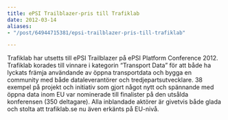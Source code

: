 ```yaml
---
title: ePSI Trailblazer-pris till Trafiklab
date: 2012-03-14
aliases:
- "/post/64944715381/epsi-trailblazer-pris-till-trafiklab"

---
```

Trafiklab har utsetts till ePSI Trailblazer på  ePSI Platform Conference 2012. Trafiklab korades till vinnare i kategorin “Transport Data” för att både ha lyckats främja användande av öppna transportdata och bygga en community med både dataleverantörer och tredjepartsutvecklare.
38 exempel på projekt och initiativ som gjort något nytt och spännande med öppna data inom EU var nominerade till finalister på den utsålda konferensen (350 deltagare).
Alla inblandade aktörer är givetvis både glada och stolta att trafiklab.se nu även erkänts på EU-nivå.